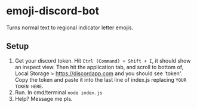 # emoji-discord-bot
Turns normal text to regional indicator letter emojis.
## Setup
1. Get your discord token.
Hit `Ctrl (Command) + Shift + I`, it should show an inspect view. Then hit the application tab, and scroll to bottom of, Local Storage > https://discordapp.com and you should see 'token'. Copy the token and paste it into the last line of index.js replacing `YOUR TOKEN HERE`.
2. Run.
In cmd/terminal `node index.js`
3. Help?
Message me pls.
